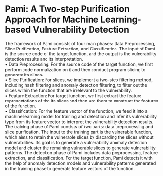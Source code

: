 # Pami: A Two-step Purification Approach for Machine Learning-based Vulnerability Detection
The framework of Pami consists
of four main phases: Data Preprocessing, Slice Purification,
Feature Extraction, and Classification. The input of Pami is
the source code of the target function, and the output is the
vulnerability detection results and its interpretation.<br>
• Data Preprocessing: For the source code of the target
function, we first perform code normalization on it and
then conduct program slicing to generate its slices.<br>
• Slice Purification: For slices, we implement a two-step
filtering method, including hash filtering and anomaly
detection filtering, to filter out the slices within the
function that are irrelevant to the vulnerability.<br>
• Feature Extraction: For target function, we first extract
the feature representations of the its slices and then use
them to construct the features of the function.<br>
• Classification: For the feature vector of the function, we
feed it into a machine learning model for training and
detection and infer its vulnerability type from its feature
vector to interpret the vulnerability detection results.<br>
The training phase of Pami consists of two parts: data
preprocessing and slice purification. The input to the training
part is the vulnerable function, which aims to retain the
vulnerable slices by discarding the slices without vulnerabilities. Its goal is to generate a vulnerability anomaly detection
model and cluster the remaining vulnerable slices to generate
vulnerability patterns. The detection phase of Pami includes
data preprocessing, feature extraction, and classification. For
the target function, Pami detects it with the help of anomaly
detection models and vulnerability patterns generated in the
training phase to generate feature vectors of the function.
